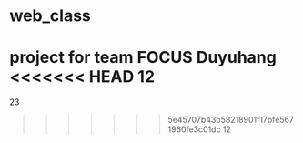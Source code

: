 # web_class
project for team FOCUS
Duyuhang
<<<<<<< HEAD
12
=======
23
>>>>>>> 5e45707b43b58218901f17bfe5671960fe3c01dc
12